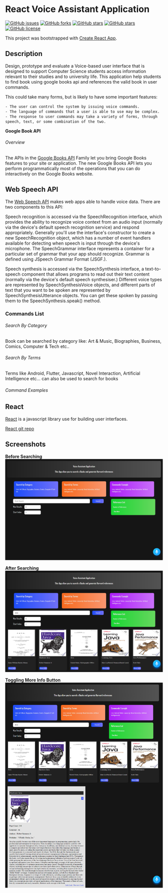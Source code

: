 # React Voice Assistant Application

<a href="https://github.com/Nehal-Bhautoo/React-Native-Voice-Assistant/issues"><img alt="GitHub issues" src="https://img.shields.io/github/issues/Nehal-Bhautoo/React-Native-Voice-Assistant"></a> <a href="https://github.com/Nehal-Bhautoo/React-Native-Voice-Assistant/network"><img alt="GitHub forks" src="https://img.shields.io/github/forks/Nehal-Bhautoo/React-Native-Voice-Assistant"></a> <a href="https://github.com/Nehal-Bhautoo/React-Native-Voice-Assistant/stargazers"><img alt="GitHub stars" src="https://img.shields.io/github/stars/Nehal-Bhautoo/React-Native-Voice-Assistant"></a> <a href="https://github.com/Nehal-Bhautoo/React-Native-Voice-Assistant/stargazers"><img alt="GitHub stars" src="https://img.shields.io/github/stars/Nehal-Bhautoo/React-Native-Voice-Assistant"></a> <a href="https://github.com/Nehal-Bhautoo/React-Native-Voice-Assistant"><img alt="GitHub license" src="https://img.shields.io/github/license/Nehal-Bhautoo/React-Native-Voice-Assistant"></a>

This project was bootstrapped with [Create React App](https://github.com/facebook/create-react-app).

## Description

Design, prototype and evaluate a Voice-based user interface that is designed to support Computer Science students access information relevant to their studies and to university life.
This application help students to find book using google books api and references the valid book in user commands.  

This could take many forms, but is likely to have some important features:

	- The user can control the system by issuing voice commands. 
	- The language of commands that a user is able to use may be complex.
	- The response to user commands may take a variety of forms, through speech, text, or some combination of the two.

**Google Book API**

###### Overview

The APIs in the [Google Books API](https://developers.google.com/books/docs/overview) Family let you bring Google Books features to your site or application. 
The new Google Books API lets you perform programmatically most of the operations that you can do interactively on the Google Books website.

## Web Speech API

The [Web Speech API](https://developer.mozilla.org/en-US/docs/Web/API/Web_Speech_API) makes web apps able to handle voice data. There are two components to this API:

Speech recognition is accessed via the SpeechRecognition interface, which provides the ability to recognize voice context from an audio input (normally via the device's default speech recognition service) and respond appropriately. Generally you'll use the interface's constructor to create a new SpeechRecognition object, which has a number of event handlers available for detecting when speech is input through the device's microphone. The SpeechGrammar interface represents a container for a particular set of grammar that your app should recognize. Grammar is defined using JSpeech Grammar Format (JSGF.).

Speech synthesis is accessed via the SpeechSynthesis interface, a text-to-speech component that allows programs to read out their text content (normally via the device's default speech synthesiser.) Different voice types are represented by SpeechSynthesisVoice objects, and different parts of text that you want to be spoken are represented by SpeechSynthesisUtterance objects. You can get these spoken by passing them to the SpeechSynthesis.speak() method.

### Commands List

###### Search By Category

Book can be searched by category like: Art & Music, Biographies, Business, Comics, Computer & Tech etc..

###### Search By Terms

Terms like Android, Flutter, Javascript, Novel Interaction, Artificial Intelligence etc... can also be used
to search for books

###### Command Examples

## React

[React](https://reactjs.org/) is a javascript library use for building user interfaces.

[React git repo](https://github.com/facebook/react/)

## Screenshots

**Before Searching**
![Img](Screenshots/3.png)

**After Searching**
![Img](Screenshots/1.png)

**Toggling More Info Button**
![Img](Screenshots/2.png)


